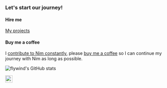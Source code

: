 ### Let's start our journey!


#### Hire me

[My projects](https://github.com/search?o=desc&q=language%3Anim+user%3Axflywind+user%3Aplanety&s=updated&type=Repositories)

#### Buy me a coffee

I [contribute to Nim constantly](https://github.com/nim-lang/Nim/graphs/contributors), please [buy me a coffee](https://github.com/sponsors/planety) so I can continue my journey with Nim as long as possible.

![flywind's GitHub stats](https://github-readme-stats.vercel.app/api?username=xflywind&show_icons=true&include_all_commits=true&theme=radical)

<img src="https://visitor-badge.glitch.me/badge?page_id=xflywind.xflywind" height="23">

